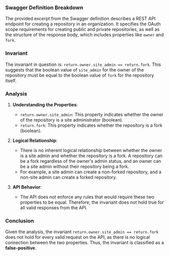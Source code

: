 ### Swagger Definition Breakdown
The provided excerpt from the Swagger definition describes a REST API endpoint for creating a repository in an organization. It specifies the OAuth scope requirements for creating public and private repositories, as well as the structure of the response body, which includes properties like `owner` and `fork`.

### Invariant
The invariant in question is: `return.owner.site_admin == return.fork`. This suggests that the boolean value of `site_admin` for the owner of the repository must be equal to the boolean value of `fork` for the repository itself.

### Analysis
1. **Understanding the Properties**:
   - `return.owner.site_admin`: This property indicates whether the owner of the repository is a site administrator (boolean).
   - `return.fork`: This property indicates whether the repository is a fork (boolean).

2. **Logical Relationship**:
   - There is no inherent logical relationship between whether the owner is a site admin and whether the repository is a fork. A repository can be a fork regardless of the owner's admin status, and an owner can be a site admin without their repository being a fork.
   - For example, a site admin can create a non-forked repository, and a non-site admin can create a forked repository.

3. **API Behavior**:
   - The API does not enforce any rules that would require these two properties to be equal. Therefore, the invariant does not hold true for all valid responses from the API.

### Conclusion
Given the analysis, the invariant `return.owner.site_admin == return.fork` does not hold for every valid request on the API, as there is no logical connection between the two properties. Thus, the invariant is classified as a **false-positive**.
